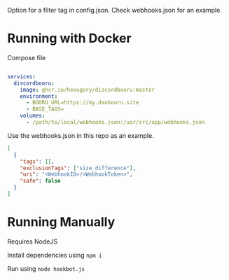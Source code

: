 Option for a filter tag in config.json. Check webhooks.json for an example.


# Running with Docker

Compose file
```yaml

services:
  discordbooru:
    image: ghcr.io/hexugory/discordbooru:master
    environment:
      - BOORU_URL=https://my.danbooru.site
      - BASE_TAGS=
    volumes:
      - /path/to/local/webhooks.json:/usr/src/app/webhooks.json
```

Use the webhooks.json in this repo as an example.

```json
[
  {
    "tags": [],
    "exclusionTags": ["size_difference"],
    "uri": "<WebhookID>/<WebhookToken>",
    "safe": false
  }
]
```



# Running Manually

Requires NodeJS

Install dependencies using `npm i`

Run using `node hookbot.js`
